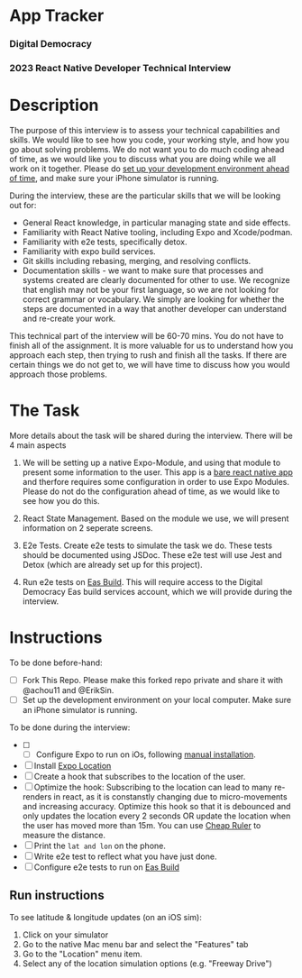 # App Tracker

### Digital Democracy

### 2023 React Native Developer Technical Interview

# Description

The purpose of this interview is to assess your technical capabilities and skills. We would like to see how you code, your working style, and how you go about solving problems. We do not want you to do much coding ahead of time, as we would like you to discuss what you are doing while we all work on it together. Please do [set up your development environment ahead of time](https://reactnative.dev/docs/environment-setup?guide=native&platform=ios), and make sure your iPhone simulator is running.

During the interview, these are the particular skills that we will be looking out for:

- General React knowledge, in particular managing state and side effects.
- Familiarity with React Native tooling, including Expo and Xcode/podman.
- Familiarity with e2e tests, specifically detox.
- Familiarity with expo build services.
- Git skills including rebasing, merging, and resolving conflicts.
- Documentation skills - we want to make sure that processes and systems created are clearly documented for other to use. We recognize that english may not be your first language, so we are not looking for correct grammar or vocabulary. We simply are looking for whether the steps are documented in a way that another developer can understand and re-create your work.

This technical part of the interview will be 60-70 mins. You do not have to finish all of the assignment. It is more valuable for us to understand how you approach each step, then trying to rush and finish all the tasks. If there are certain things we do not get to, we will have time to discuss how you would approach those problems.

# The Task

More details about the task will be shared during the interview. There will be 4 main aspects

1. We will be setting up a native Expo-Module, and using that module to present some information to the user. This app is a [bare react native app](https://docs.expo.dev/bare/overview/) and therfore requires some configuration in order to use Expo Modules. Please do not do the configuration ahead of time, as we would like to see how you do this.

2. React State Management. Based on the module we use, we will present information on 2 seperate screens.

3. E2e Tests. Create e2e tests to simulate the task we do. These tests should be documented using JSDoc. These e2e test will use Jest and Detox (which are already set up for this project).

4. Run e2e tests on [Eas Build](https://docs.expo.dev/build-reference/e2e-tests/). This will require access to the Digital Democracy Eas build services account, which we will provide during the interview.

# Instructions

To be done before-hand:

- [ ] Fork This Repo. Please make this forked repo private and share it with @achou11 and @ErikSin.
- [ ] Set up the development environment on your local computer. Make sure an iPhone simulator is running.

To be done during the interview:

- [ ] - [ ] Configure Expo to run on iOs, following [manual installation](https://docs.expo.dev/bare/installing-expo-modules/#manual-installation).
- [ ] Install [Expo Location](https://docs.expo.dev/versions/latest/sdk/location/)
- [ ] Create a hook that subscribes to the location of the user. 
- [ ] Optimize the hook: Subscribing to the location can lead to many re-renders in react, as it is constanstly changing due to micro-movements and increasing accuracy. Optimize this hook so that it is debounced and only updates the location every 2 seconds OR update the location when the user has moved more than 15m. You can use [Cheap Ruler](https://www.npmjs.com/package/cheap-ruler) to measure the distance.
- [ ] Print the `lat and lon` on the phone.
- [ ] Write e2e test to reflect what you have just done.
- [ ] Configure e2e tests to run on [Eas Build](https://docs.expo.dev/build-reference/e2e-tests/)

## Run instructions
To see latitude & longitude updates (on an iOS sim):
1. Click on your simulator
1. Go to the native Mac menu bar and select the "Features" tab
1. Go to the "Location" menu item.
1. Select any of the location simulation options (e.g. "Freeway Drive")
